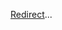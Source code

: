 <meta name="robots" content="noindex">

[Redirect](https://docs.spot.io/ocean/tutorials/manage-virtual-nd-groups-aks?id=vm-selection)...
<!--#  Select VMs for an AKS Virtual Node Group

Cloud service provider relevance: <font color="#FC01CC">AKS</font> 

This topic describes selecting VM sizes in your cluster per Virtual Node Group (custom or template) according to your application needs. An advanced attributes filter lets you search for the optimal VMs for the task from any of the VM families available on the [Azure cloud](https://learn.microsoft.com/en-us/azure/virtual-machines/sizes/overview?tabs=breakdownseries%2Cgeneralsizelist%2Ccomputesizelist%2Cmemorysizelist%2Cstoragesizelist%2Cgpusizelist%2Cfpgasizelist%2Chpcsizelist). Once you have sized your VMs, Ocean can use your customization for its scaling processes.

To select the VMs for your Cluster:

1. In the left main menu, click **Ocean** > **Cloud Clusters**.

2. Select a cluster from the list of clusters.

3. Click the  **Virtual Node Groups** tab.

4. In the panel on the top left of the screen, fill in and select settings for the Virtual Node Group, such as Availability Zones and the maximum Number of pods per node.

5. Scroll down to the **VM Selection** panel, which provides these options:

   * Automatic: Let Spot select your VM sizes according to the needs of your applications.
   * Advanced VM Size Selection: Use attribute filters to select VMs with customized sizes from which Ocean can scale.

![vm-selection-panel](https://github.com/spotinst/help/assets/159915991/ea743bc6-0a06-4fa9-a958-7b4410bc7bd3)

6. If you selected **Automatic**, click **Save** to complete the procedure.
7. If you selected **Advanced VM Size Selection**: View each VM type's currently selected size, vCPU, Memory (GiB), and GPU units in the VM Selection list.
The Advanced VM Size Filtering controls to the right of the VM Selection list let you filter these attributes for the VMs:
   * Upper and lower limits for No. Of vCPUs (up to 256).
   * Upper and lower limits for the Memory (up to 1024 GiB).
   * Upper and lower limits for the No. Of GPUs (up to 8).
   * GPU type.
   * Exclude Series: You can exclude any series by clicking Exclude in the VM Selection List row for that series (or by typing the series in the Exclude Series field. The series then appears in the Exclude Series filter in the filtering controls.
   * Include Series: You can include VMs in the Include Series field. For example, to select a GPU type, include the series and VM types.
   * VM Types.
   * Architectures (values taken from your Virtual Node Group template).
   * Disk performance (standard or premium).
   * Minimum no of data disks (up to 64).
   * Minimum no. of NICs (up to 16).
   * Turn Accelerated networking on or off.

8. Click **Apply** to filter the VM Selection list. All your filters are applied to the VM list. A color-coded bar appears above the list to provide a rating for the applied filter.

>**Note**: An error is displayed if you define an incorrect VM type.

9. Repeat the previous steps until you are satisfied with the results.
10. Save the changes for the Virtual Node Group.


